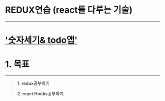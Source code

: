 # REDUX연습 (react를 다루는 기술)

---

# ['숫자세기& todo앱'](https://kim-hyosun.github.io/counter-todolist/)

# 1. 목표

---

> **1. redux공부하기**

> **2. react Hooks공부하기**

<br />
<br />
<br />
